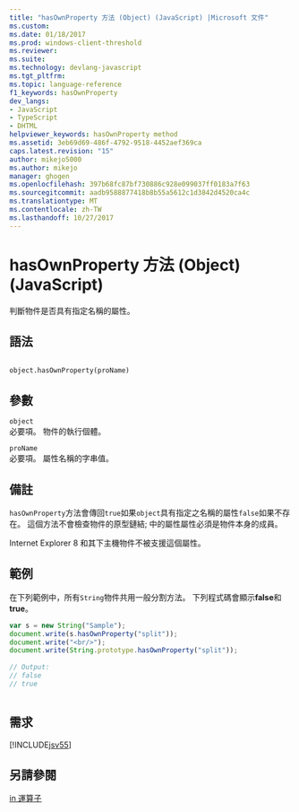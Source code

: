 ```yaml
---
title: "hasOwnProperty 方法 (Object) (JavaScript) |Microsoft 文件"
ms.custom: 
ms.date: 01/18/2017
ms.prod: windows-client-threshold
ms.reviewer: 
ms.suite: 
ms.technology: devlang-javascript
ms.tgt_pltfrm: 
ms.topic: language-reference
f1_keywords: hasOwnProperty
dev_langs:
- JavaScript
- TypeScript
- DHTML
helpviewer_keywords: hasOwnProperty method
ms.assetid: 3eb69d69-486f-4792-9518-4452aef369ca
caps.latest.revision: "15"
author: mikejo5000
ms.author: mikejo
manager: ghogen
ms.openlocfilehash: 397b68fc87bf730886c928e099037ff0183a7f63
ms.sourcegitcommit: aadb9588877418b8b55a5612c1d3842d4520ca4c
ms.translationtype: MT
ms.contentlocale: zh-TW
ms.lasthandoff: 10/27/2017
---
```

# <a name="hasownproperty-method-object-javascript"></a>hasOwnProperty 方法 (Object) (JavaScript)
判斷物件是否具有指定名稱的屬性。  
  
## <a name="syntax"></a>語法  
  
```  
  
object.hasOwnProperty(proName)  
```  
  
## <a name="parameters"></a>參數  
 `object`  
 必要項。 物件的執行個體。  
  
 `proName`  
 必要項。 屬性名稱的字串值。  
  
## <a name="remarks"></a>備註  
 `hasOwnProperty`方法會傳回`true`如果`object`具有指定之名稱的屬性`false`如果不存在。 這個方法不會檢查物件的原型鏈結; 中的屬性屬性必須是物件本身的成員。  
  
 Internet Explorer 8 和其下主機物件不被支援這個屬性。  
  
## <a name="example"></a>範例  
 在下列範例中，所有`String`物件共用一般分割方法。 下列程式碼會顯示**false**和**true**。  
  
```JavaScript  
var s = new String("Sample");  
document.write(s.hasOwnProperty("split"));  
document.write("<br/>");  
document.write(String.prototype.hasOwnProperty("split"));  
  
// Output:  
// false  
// true  
  
```  
  
## <a name="requirements"></a>需求  
 [!INCLUDE[jsv55](../../javascript/reference/includes/jsv55-md.md)]  
  
## <a name="see-also"></a>另請參閱  
 [in 運算子](../../javascript/reference/in-operator-decrementjavascript.md)